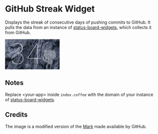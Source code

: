 # GitHub Streak Widget

Displays the streak of consecutive days of pushing commits to GitHub. It pulls
the data from an instance of [status-board-widgets](https://github.com/coding-chimp/status-board-widgets), which collects it from GitHub.

<a href="https://raw.githubusercontent.com/coding-chimp/uebersicht-widgets/master/github-streak/screenshot.png" target="_blank">
  <img src="https://raw.githubusercontent.com/coding-chimp/uebersicht-widgets/master/github-streak/screenshot.png" alt="the widget in action" widht=180 height=100>
</a>

## Notes

Replace \<your-app\> inside `index.coffee` with the domain of your instance of [status-board-widgets](https://github.com/coding-chimp/status-board-widgets).

## Credits

The image is a modified version of the [Mark](https://github.com/logos) made available by GitHub.
